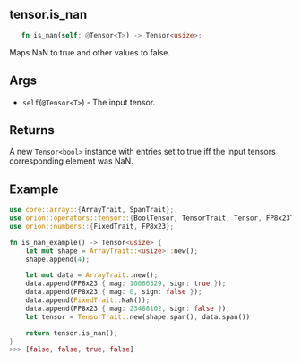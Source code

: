 ## tensor.is_nan

```rust
   fn is_nan(self: @Tensor<T>) -> Tensor<usize>;
```

Maps NaN to true and other values to false.

## Args

* `self`(`@Tensor<T>`) - The input tensor.

## Returns

A new `Tensor<bool>` instance with entries set to true iff the input tensors corresponding element was NaN.

## Example

```rust
use core::array::{ArrayTrait, SpanTrait};
use orion::operators::tensor::{BoolTensor, TensorTrait, Tensor, FP8x23Tensor};
use orion::numbers::{FixedTrait, FP8x23};

fn is_nan_example() -> Tensor<usize> {
    let mut shape = ArrayTrait::<usize>::new();
    shape.append(4);

    let mut data = ArrayTrait::new();
    data.append(FP8x23 { mag: 10066329, sign: true });
    data.append(FP8x23 { mag: 0, sign: false });
    data.append(FixedTrait::NaN());
    data.append(FP8x23 { mag: 23488102, sign: false });
    let tensor = TensorTrait::new(shape.span(), data.span())

    return tensor.is_nan();
}
>>> [false, false, true, false]
```

